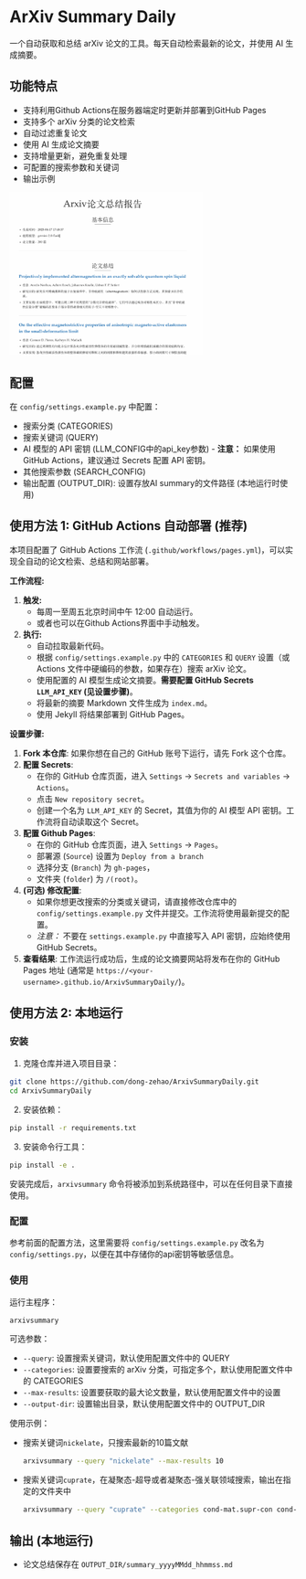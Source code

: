 # ArXiv Summary Daily

一个自动获取和总结 arXiv 论文的工具。每天自动检索最新的论文，并使用 AI 生成摘要。

## 功能特点

- 支持利用Github Actions在服务器端定时更新并部署到GitHub Pages
- 支持多个 arXiv 分类的论文检索
- 自动过滤重复论文
- 使用 AI 生成论文摘要
- 支持增量更新，避免重复处理
- 可配置的搜索参数和关键词
- 输出示例

<img src="img/overview.png" alt="overview" style="zoom: 33%;" />

## 配置

在 `config/settings.example.py` 中配置：

- 搜索分类 (CATEGORIES)
- 搜索关键词 (QUERY)
- AI 模型的 API 密钥 (LLM_CONFIG中的api_key参数) - **注意：** 如果使用 GitHub Actions，建议通过 Secrets 配置 API 密钥。
- 其他搜索参数 (SEARCH_CONFIG)
- 输出配置 (OUTPUT_DIR): 设置存放AI summary的文件路径 (本地运行时使用)

## 使用方法 1: GitHub Actions 自动部署 (推荐)

本项目配置了 GitHub Actions 工作流 (`.github/workflows/pages.yml`)，可以实现全自动的论文检索、总结和网站部署。

**工作流程:**

1.  **触发:**
    *   每周一至周五北京时间中午 12:00 自动运行。
    *   或者也可以在Github Actions界面中手动触发。
2.  **执行:**
    *   自动拉取最新代码。
    *   根据 `config/settings.example.py` 中的 `CATEGORIES` 和 `QUERY` 设置（或 Actions 文件中硬编码的参数，如果存在）搜索 arXiv 论文。
    *   使用配置的 AI 模型生成论文摘要。**需要配置 GitHub Secrets `LLM_API_KEY` (见设置步骤)**。
    *   将最新的摘要 Markdown 文件生成为 `index.md`。
    *   使用 Jekyll 将结果部署到 GitHub Pages。

**设置步骤:**

1.  **Fork 本仓库**: 如果你想在自己的 GitHub 账号下运行，请先 Fork 这个仓库。
2.  **配置 Secrets**:
    *   在你的 GitHub 仓库页面，进入 `Settings` -> `Secrets and variables` -> `Actions`。
    *   点击 `New repository secret`。
    *   创建一个名为 `LLM_API_KEY` 的 Secret，其值为你的 AI 模型 API 密钥。工作流将自动读取这个 Secret。
3.  **配置 Github Pages**:
    *   在你的 GitHub 仓库页面，进入 `Settings` -> `Pages`。
    *   部署源 (`Source`) 设置为 `Deploy from a branch`
    *   选择分支 (`Branch`) 为 `gh-pages`，
    *   文件夹 (`folder`) 为 `/(root)`。
4.  **(可选) 修改配置**:
    *   如果你想更改搜索的分类或关键词，请直接修改仓库中的 `config/settings.example.py` 文件并提交。工作流将使用最新提交的配置。
    *   *注意：* 不要在 `settings.example.py` 中直接写入 API 密钥，应始终使用 GitHub Secrets。
5.  **查看结果**: 工作流运行成功后，生成的论文摘要网站将发布在你的 GitHub Pages 地址 (通常是 `https://<your-username>.github.io/ArxivSummaryDaily/`)。

## 使用方法 2: 本地运行

### 安装

1. 克隆仓库并进入项目目录：
```bash
git clone https://github.com/dong-zehao/ArxivSummaryDaily.git
cd ArxivSummaryDaily
```

2. 安装依赖：
```bash
pip install -r requirements.txt
```

3. 安装命令行工具：
```bash
pip install -e .
```

安装完成后，`arxivsummary` 命令将被添加到系统路径中，可以在任何目录下直接使用。

### 配置

参考前面的配置方法，这里需要将 `config/settings.example.py` 改名为 `config/settings.py`，以便在其中存储你的api密钥等敏感信息。

### 使用
运行主程序：
```bash
arxivsummary
```

可选参数：
- `--query`: 设置搜索关键词，默认使用配置文件中的 QUERY
- `--categories`: 设置要搜索的 arXiv 分类，可指定多个，默认使用配置文件中的 CATEGORIES
- `--max-results`: 设置要获取的最大论文数量，默认使用配置文件中的设置
- `--output-dir`: 设置输出目录，默认使用配置文件中的 OUTPUT_DIR

使用示例：
- 搜索关键词`nickelate`，只搜索最新的10篇文献
    ```bash
    arxivsummary --query "nickelate" --max-results 10
    ```
- 搜索关键词`cuprate`，在凝聚态-超导或者凝聚态-强关联领域搜索，输出在指定的文件夹中
    ```bash
    arxivsummary --query "cuprate" --categories cond-mat.supr-con cond-mat.str-el --output-dir "./cuprate_summaries"
    ```

## 输出 (本地运行)

- 论文总结保存在 `OUTPUT_DIR/summary_yyyyMMdd_hhmmss.md`

